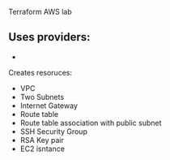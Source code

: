 Terraform AWS lab

Uses providers:
- 
-

Creates resoruces:
- VPC
- Two Subnets
- Internet Gateway
- Route table
- Route table association with public subnet
- SSH Security Group
- RSA Key pair
- EC2 isntance

